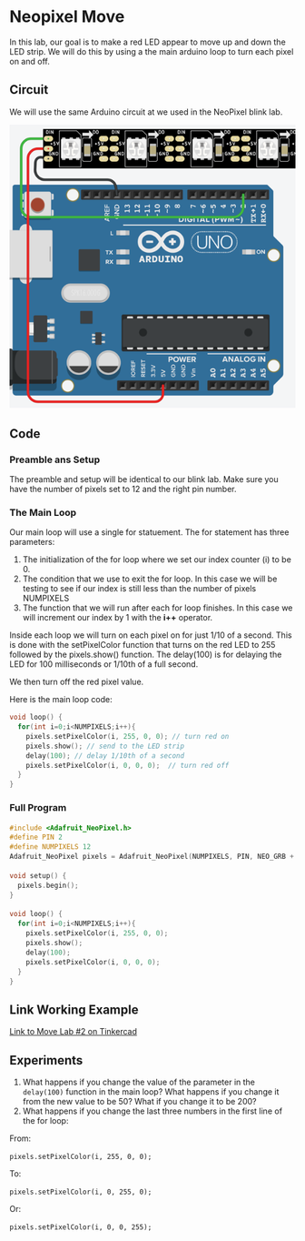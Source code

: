 # Neopixel Move
In this lab, our goal is to make a red LED appear to move up and down the LED strip.  We will do this by using a the main arduino loop to turn each pixel on and off.

## Circuit
We will use the same Arduino circuit at we used in the NeoPixel blink lab.

![Tinkercad Circuit](./img/led-strip-circuit.png)

## Code

### Preamble ans Setup
The preamble and setup will be identical to our blink lab.  Make sure you have the number of pixels set to 12 and the right pin number.

### The Main Loop
Our main loop will use a single for statuement.  The for statement has three parameters:

1. The initialization of the for loop where we set our index counter (i) to be 0.
2. The condition that we use to exit the for loop.  In this case we will be testing to see if our index is still less than the number of pixels NUMPIXELS
3. The function that we will run after each for loop finishes.  In this case we will increment our index by 1 with the **i++** operator.

Inside each loop we will turn on each pixel on for just 1/10 of a second.  This is done with the setPixelColor function that turns on the red LED to 255 followed by the pixels.show() function.  The delay(100) is for delaying the LED for 100 milliseconds or 1/10th of a full second.

We then turn off the red pixel value.

Here is the main loop code:

```C
void loop() {
  for(int i=0;i<NUMPIXELS;i++){
    pixels.setPixelColor(i, 255, 0, 0); // turn red on
    pixels.show(); // send to the LED strip
    delay(100); // delay 1/10th of a second
    pixels.setPixelColor(i, 0, 0, 0);  // turn red off
  }
}
```

### Full Program
```C
#include <Adafruit_NeoPixel.h>
#define PIN 2
#define NUMPIXELS 12
Adafruit_NeoPixel pixels = Adafruit_NeoPixel(NUMPIXELS, PIN, NEO_GRB + NEO_KHZ800);

void setup() {
  pixels.begin();
}

void loop() {
  for(int i=0;i<NUMPIXELS;i++){
    pixels.setPixelColor(i, 255, 0, 0);
    pixels.show();
    delay(100);
    pixels.setPixelColor(i, 0, 0, 0);
  }
}
```

## Link Working Example
[Link to Move Lab #2 on Tinkercad](https://www.tinkercad.com/things/hxn3KTqEdqn)

## Experiments

1. What happens if you change the value of the parameter in the ```delay(100)``` function in the main loop?  What happens if you change it from the new value to be 50?  What if you change it to be 200?
2. What happens if you change the last three numbers in the first line of the for loop:

From:

 ```pixels.setPixelColor(i, 255, 0, 0);```

 To:

 ```pixels.setPixelColor(i, 0, 255, 0);```
 
 Or:
 
 ```pixels.setPixelColor(i, 0, 0, 255);```

